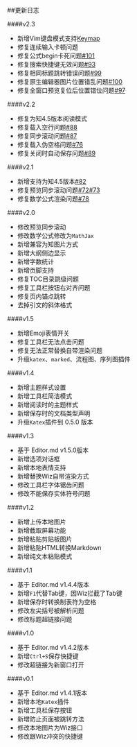 ##更新日志

####v2.3

- 新增Vim键盘模式支持[Keymap](https://github.com/akof1314/Wiz.Editor.md/wiki/Keymap)
- 修复连续输入卡顿问题
- 修复公式begin卡死问题[#101](https://github.com/akof1314/Wiz.Editor.md/issues/101)
- 修复搜索快捷键无效问题[#93](https://github.com/akof1314/Wiz.Editor.md/issues/93)
- 修复相同标题跳转错误问题[#99](https://github.com/akof1314/Wiz.Editor.md/issues/99)
- 修复原生编辑器图片位置错乱问题[#100](https://github.com/akof1314/Wiz.Editor.md/issues/100)
- 修复全窗口预览复位后位置错位问题[#97](https://github.com/akof1314/Wiz.Editor.md/issues/97)

####v2.2

- 修复为知4.5版本阅读模式
- 修复载入空行问题[#88](https://github.com/akof1314/Wiz.Editor.md/issues/88)
- 修复同步滚动问题[#87](https://github.com/akof1314/Wiz.Editor.md/issues/87)
- 修复载入伪空格问题[#76](https://github.com/akof1314/Wiz.Editor.md/issues/76)
- 修复关闭时自动保存问题[#89](https://github.com/akof1314/Wiz.Editor.md/issues/89)

####v2.1

- 新增支持为知4.5版本[#82](https://github.com/akof1314/Wiz.Editor.md/issues/82)
- 修复预览同步滚动问题[#72](https://github.com/akof1314/Wiz.Editor.md/issues/72)[#73](https://github.com/akof1314/Wiz.Editor.md/issues/73)
- 修复数学公式渲染问题[#78](https://github.com/akof1314/Wiz.Editor.md/issues/78)

####v2.0

- 修改预览同步滚动
- 修改数学公式修改为`MathJax`
- 新增兼容为知图片方式
- 新增大纲侧边显示
- 新增字数统计
- 新增页脚支持
- 修复TOC目录跳级问题
- 修复工具栏按钮右对齐问题
- 修复页内锚点跳转
- 去掉引文的斜体格式

####v1.5

- 新增Emoji表情开关
- 修复工具栏无法点击问题
- 修复无法正常替换自带渲染问题
- 升级`katex`、`marked`、流程图、序列图插件

####v1.4

- 新增主题样式设置
- 新增工具栏简洁模式
- 新增阅读时的主题样式
- 新增保存时的文档类型声明
- 升级`Katex`插件到 0.5.0 版本

####v1.3

- 基于 Editor.md v1.5.0版本
- 新增选项对话框
- 新增本地表情支持
- 新增替换Wiz自带渲染方式
- 修改工具栏字体锯齿问题
- 修改不能保存实体符号问题

####v1.2

- 新增上传本地图片
- 新增截取屏幕功能
- 新增粘贴剪贴板图片
- 新增粘贴HTML转换Markdown
- 新增纯文本粘贴模式

####v1.1

- 基于 Editor.md v1.4.4版本
- 新增`F1`代替Tab键，因Wiz拦截了Tab键
- 新增保存时转换制表符为空格
- 修改左尖括号被解析问题
- 修改标题超链接问题

####v1.0

- 基于 Editor.md v1.4.2版本
- 新增`Ctrl+S`保存快捷键
- 修改超链接为新窗口打开

####v0.1

- 基于 Editor.md v1.4.1版本
- 新增本地`Katex`插件
- 新增工具栏保存按钮
- 新增防止页面被跳转方法
- 修改本地图片为Wiz接口
- 修改跟Wiz冲突的快捷键
